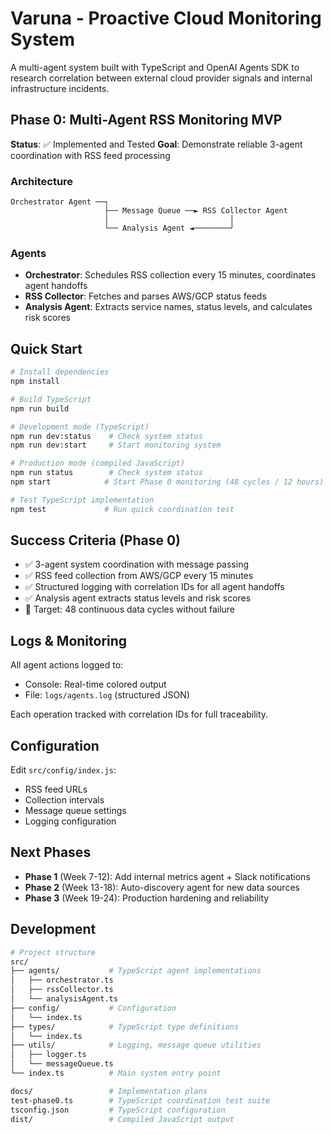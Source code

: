 # Varuna - Proactive Cloud Monitoring System

A multi-agent system built with TypeScript and OpenAI Agents SDK to research correlation between external cloud provider signals and internal infrastructure incidents.

## Phase 0: Multi-Agent RSS Monitoring MVP

**Status**: ✅ Implemented and Tested
**Goal**: Demonstrate reliable 3-agent coordination with RSS feed processing

### Architecture

```
Orchestrator Agent ──┐
                     ├── Message Queue ──► RSS Collector Agent
                     │                           │
                     └── Analysis Agent ◄────────┘
```

### Agents

- **Orchestrator**: Schedules RSS collection every 15 minutes, coordinates agent handoffs
- **RSS Collector**: Fetches and parses AWS/GCP status feeds  
- **Analysis Agent**: Extracts service names, status levels, and calculates risk scores

## Quick Start

```bash
# Install dependencies
npm install

# Build TypeScript
npm run build

# Development mode (TypeScript)
npm run dev:status    # Check system status
npm run dev:start     # Start monitoring system

# Production mode (compiled JavaScript)
npm run status        # Check system status  
npm start            # Start Phase 0 monitoring (48 cycles / 12 hours)

# Test TypeScript implementation
npm test             # Run quick coordination test
```

## Success Criteria (Phase 0)

- ✅ 3-agent system coordination with message passing
- ✅ RSS feed collection from AWS/GCP every 15 minutes
- ✅ Structured logging with correlation IDs for all agent handoffs
- ✅ Analysis agent extracts status levels and risk scores
- 🎯 Target: 48 continuous data cycles without failure

## Logs & Monitoring

All agent actions logged to:
- Console: Real-time colored output
- File: `logs/agents.log` (structured JSON)

Each operation tracked with correlation IDs for full traceability.

## Configuration

Edit `src/config/index.js`:
- RSS feed URLs
- Collection intervals  
- Message queue settings
- Logging configuration

## Next Phases

- **Phase 1** (Week 7-12): Add internal metrics agent + Slack notifications
- **Phase 2** (Week 13-18): Auto-discovery agent for new data sources  
- **Phase 3** (Week 19-24): Production hardening and reliability

## Development

```bash
# Project structure
src/
├── agents/           # TypeScript agent implementations
│   ├── orchestrator.ts
│   ├── rssCollector.ts
│   └── analysisAgent.ts
├── config/           # Configuration
│   └── index.ts
├── types/            # TypeScript type definitions
│   └── index.ts
├── utils/            # Logging, message queue utilities
│   ├── logger.ts
│   └── messageQueue.ts
└── index.ts          # Main system entry point

docs/                 # Implementation plans
test-phase0.ts        # TypeScript coordination test suite
tsconfig.json         # TypeScript configuration
dist/                 # Compiled JavaScript output
```